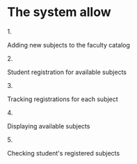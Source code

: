 <h1>The system allow</h1>
1. <p>Adding new subjects to the faculty catalog</p>
2. <p>Student registration for available subjects</p>
3. <p>Tracking registrations for each subject</p>
4. <p> Displaying available subjects</p>
5. <p>Checking student's registered subjects</p>
